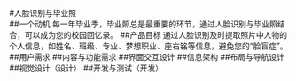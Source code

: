 #人脸识别与毕业照	
##一个动机
每一年毕业季，毕业照总是最重要的环节，通过人脸识别与毕业照结合，可以成为您的校园回忆录。
##产品目标
通过人脸识别及时提取照片中人物的个人信息，如姓名、班级、专业、梦想职业、座右铭等信息，避免您的“脸盲症”。
##用户需求
##内容与功能需求
##界面交互设计
##信息架构
##布局与导航设计
##视觉设计（设计）
##开发与测试（开发）
